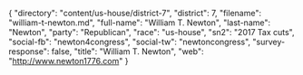 {
  "directory": "content/us-house/district-7",
  "district": 7,
  "filename": "william-t-newton.md",
  "full-name": "William T. Newton",
  "last-name": "Newton",
  "party": "Republican",
  "race": "us-house",
  "sn2": "2017 Tax cuts",
  "social-fb": "newton4congress",
  "social-tw": "newtoncongress",
  "survey-response": false,
  "title": "William T. Newton",
  "web": "http://www.newton1776.com"
}
